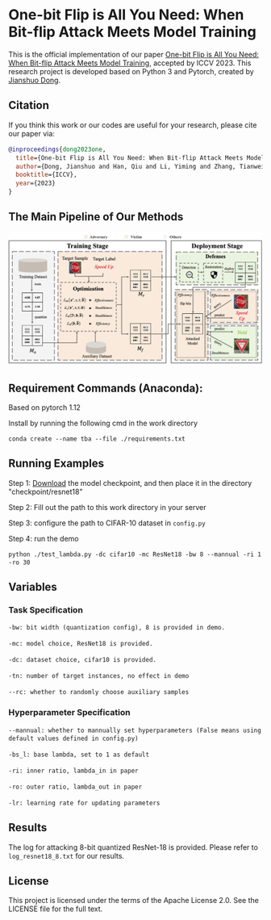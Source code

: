 # One-bit Flip is All You Need: When Bit-flip Attack Meets Model Training 

This is the official implementation of our paper [One-bit Flip is All You Need: When Bit-flip Attack Meets Model Training](), accepted by ICCV 2023. This research project is developed based on Python 3 and Pytorch, created by [Jianshuo Dong]().


## Citation

If you think this work or our codes are useful for your research, please cite our paper via:

```bibtex
@inproceedings{dong2023one,
  title={One-bit Flip is All You Need: When Bit-flip Attack Meets Model Training},
  author={Dong, Jianshuo and Han, Qiu and Li, Yiming and Zhang, Tianwei and Li, Yuanjie and Lai, Zeqi and Zhang, Chao and Xia, Shu-Tao },
  booktitle={ICCV},
  year={2023}
}
```

## The Main Pipeline of Our Methods

![pipeline](./pipeline.png)

## Requirement Commands (Anaconda):

Based on pytorch 1.12

Install by running the following cmd in the work directory 

```
conda create --name tba --file ./requirements.txt
```

## Running Examples

Step 1: [Download](https://www.dropbox.com/s/ax24afm1vqs9k8m/176_95.25.pth?dl=0) the model checkpoint, and then place it in the directory "checkpoint/resnet18"

Step 2: Fill out the path to this work directory in your server

Step 3: configure the path to CIFAR-10 dataset in ``config.py``

Step 4: run the demo

```shell
python ./test_lambda.py -dc cifar10 -mc ResNet18 -bw 8 --mannual -ri 1 -ro 30
```


## Variables

### Task Specification
```
-bw: bit width (quantization config), 8 is provided in demo.

-mc: model choice, ResNet18 is provided.

-dc: dataset choice, cifar10 is provided.

-tn: number of target instances, no effect in demo

--rc: whether to randomly choose auxiliary samples
```
### Hyperparameter Specification
```
--mannual: whether to mannually set hyperparameters (False means using default values defined in config.py)

-bs_l: base lambda, set to 1 as default

-ri: inner ratio, lambda_in in paper

-ro: outer ratio, lambda_out in paper

-lr: learning rate for updating parameters
```

## Results
The log for attacking 8-bit quantized ResNet-18 is provided. Please refer to `log_resnet18_8.txt` for our results.


## License 

This project is licensed under the terms of the Apache License 2.0. See the LICENSE file for the full text.
